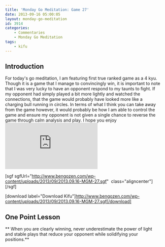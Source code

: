 ```yaml
---
title: 'Monday Go Meditation: Game 27'
date: 2013-09-16 05:00:05
layout: monday-go-meditation
id: 3914
categories:
	- Commentaries
	- Monday Go Meditation
tags:
	- kifu
---
```


## Introduction

For today's go meditation, I am featuring first true ranked game as a 4 kyu. Though it is a game that I manage to convincingly win, it is important to note that I was very lucky to have an opponent respond to my taunts to fight. If my opponent had simply played a bit more lightly and watched the connections, that the game would probably have looked more like a charging bull running in circles. In terms of what I think you can take away from the game however, it would probably be how I am able to control the game and ensure my opponent is not given a single chance to reverse the game through calm analysis and play. I hope you enjoy![
](http://www.bengozen.com/wp-content/uploads/2013/08/2013.08.05-MGM-21.sgf)

[sgf sgfUrl="http://www.bengozen.com/wp-content/uploads/2013/09/2013.09.16-MGM-27.sgf"  class="aligncenter"][/sgf]

[download label="Download Kifu"]http://www.bengozen.com/wp-content/uploads/2013/09/2013.09.16-MGM-27.sgf[/download]

## **One Point Lesson**

** When you are clearly winning, never underestimate the power of light and stable plays that reduce your opponent while solidifying your positions.**